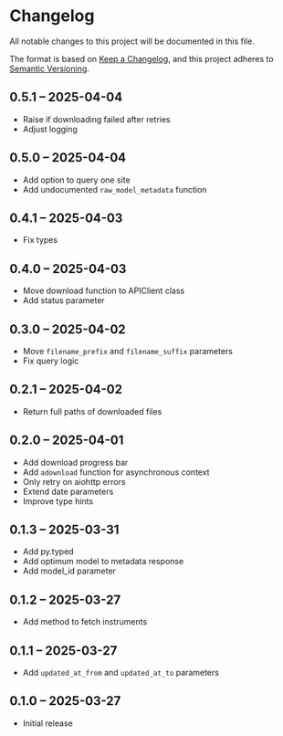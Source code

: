 # Changelog

All notable changes to this project will be documented in this file.

The format is based on [Keep a Changelog](https://keepachangelog.com/en/1.0.0/),
and this project adheres to [Semantic Versioning](https://semver.org/spec/v2.0.0.html).

## 0.5.1 – 2025-04-04

- Raise if downloading failed after retries
- Adjust logging

## 0.5.0 – 2025-04-04

- Add option to query one site
- Add undocumented `raw_model_metadata` function

## 0.4.1 – 2025-04-03

- Fix types

## 0.4.0 – 2025-04-03

- Move download function to APIClient class
- Add status parameter

## 0.3.0 – 2025-04-02

- Move `filename_prefix` and `filename_suffix` parameters
- Fix query logic

## 0.2.1 – 2025-04-02

- Return full paths of downloaded files

## 0.2.0 – 2025-04-01

- Add download progress bar
- Add `adownload` function for asynchronous context
- Only retry on aiohttp errors
- Extend date parameters
- Improve type hints

## 0.1.3 – 2025-03-31

- Add py.typed
- Add optimum model to metadata response
- Add model_id parameter

## 0.1.2 – 2025-03-27

- Add method to fetch instruments

## 0.1.1 – 2025-03-27

- Add `updated_at_from` and `updated_at_to` parameters

## 0.1.0 – 2025-03-27

- Initial release
